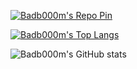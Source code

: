[![Badb000m's Repo Pin](https://github-readme-stats.vercel.app/api/pin/?username=badb000m&repo=NukerBot)](https://github.com/badb000m/NukerBot)

[![Badb000m's Top Langs](https://github-readme-stats.vercel.app/api/top-langs/?username=badb000m&layout=compact&text_color=fff&bg_color=000&title_color=fff&card_width=500)](https://github.com/anuraghazra/github-readme-stats)

![Badb000m's GitHub stats](https://github-readme-stats.vercel.app/api?username=badb000m&theme=aura_dark&show_icons=true)
